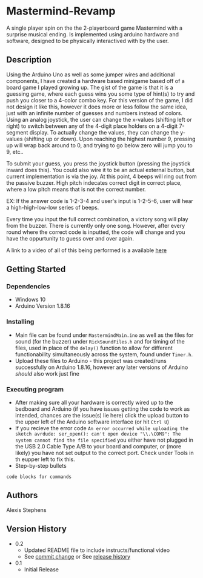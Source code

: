 # Mastermind-Revamp

A single player spin on the the 2-playerboard game Mastermind with a surprise musical ending. Is implemented using arduino hardware and software, designed to be physically interactived with by the user.

## Description

Using the Arduino Uno as well as some jumper wires and additional components, I have created a hardware based minigame based off of a board game I played growing up. The gist of the game is that it is a guessing game, where each guess wins you some type of hint(s) to try and push you closer to a 4-color combo key. For this version of the game, I did not design it like this, however it does more or less follow the same idea, just with an infinite number of guesses and numbers instead of colors. Using an analog joystick, the user can change the x-values (shifting left or right) to switch between any of the 4-digit place holders on a 4-digit 7-segment display. To actually change the values, they can change the y-values (shifting up or down). Upon reaching the highest number 9, pressing up will wrap back around to 0, and trying to go below zero will jump you to 9, etc..

To submit your guess, you press the joystick button (pressing the joystick inward does this). You could also wire it to be an actual external button, but current implementation is via the joy. At this point, 4 beeps will ring out from the passive buzzer. High pitch indecates correct digit in correct place, where a low pitch means that is not the correct number. 

EX: If the answer code is 1-2-3-4 and user's input is 1-2-5-6, user will hear a high-high-low-low series of beeps. 

Every time you input the full correct combination, a victory song will play from the buzzer. There is currently only one song. However, after every round where the correct code is inputted, the code will change and you have the oppurtunity to guess over and over again.

A link to a video of all of this being performed is a available [here](https://www.youtube.com/watch?v=ptimEnspqRY)

## Getting Started

### Dependencies

* Windows 10
* Arduino Version 1.8.16

### Installing

* Main file can be found under ```MastermindMain.ino``` as well as the files for sound (for the buzzer) under ```RickSoundFiles.h``` and for timing of the files, used in place of the ```delay()``` function to allow for different functionability simultaneously across the system, found under ```Timer.h```.
* Upload these files to Arduino - this project was created/runs successfully on Arduino 1.8.16, however any later versions of Arduino *should* also work just fine

### Executing program

* After making sure all your hardware is correctly wired up to the bedboard and Arduino (if you have issues getting the code to work as intended, chances are the issue(s) lie here) click the upload button to the upper left of the Arduino software interface (or hit ```Ctrl U```)
* If you recieve the error code ```An error occurred while uploading the sketch
avrdude: ser_open(): can't open device "\\.\COM9": The system cannot find the file specified``` you either have not plugged in the USB 2.0 Cable Type A/B to your board and computer, or (more likely) you have not set output to the correct port. Check under Tools in th eupper left to fix this. 
* Step-by-step bullets
```
code blocks for commands
```

## Authors

Alexis Stephens  

## Version History

* 0.2
    * Updated README file to include instructs/functional video
    * See [commit change]() or See [release history]()
* 0.1
    * Initial Release
